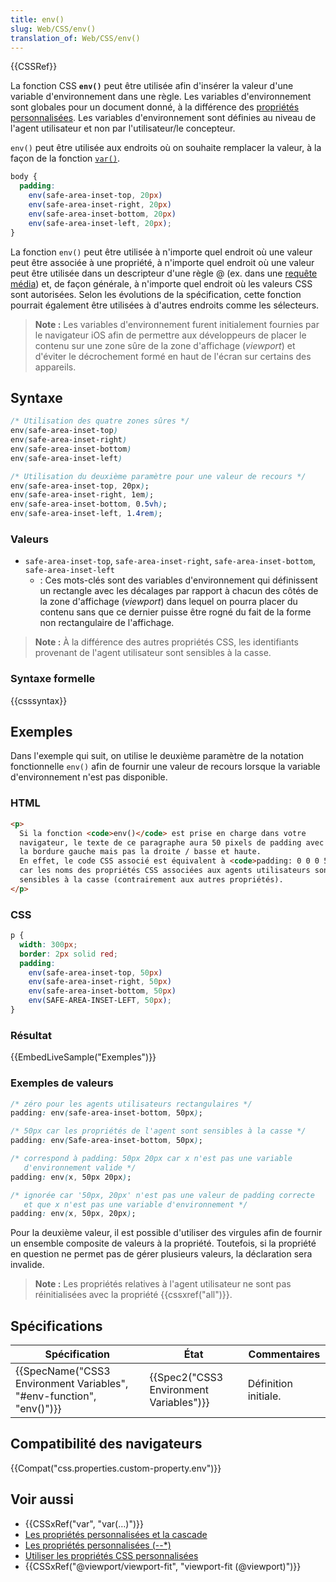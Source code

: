 ```yaml
---
title: env()
slug: Web/CSS/env()
translation_of: Web/CSS/env()
---
```

{{CSSRef}}

La fonction CSS **`env()`** peut être utilisée afin d'insérer la valeur d'une variable d'environnement dans une règle. Les variables d'environnement sont globales pour un document donné, à la différence des [propriétés personnalisées](/fr/docs/Web/CSS/--*). Les variables d'environnement sont définies au niveau de l'agent utilisateur et non par l'utilisateur/le concepteur.

`env()` peut être utilisée aux endroits où on souhaite remplacer la valeur, à la façon de la fonction [`var()`](</fr/docs/Web/CSS/var()>).

```css
body {
  padding:
    env(safe-area-inset-top, 20px)
    env(safe-area-inset-right, 20px)
    env(safe-area-inset-bottom, 20px)
    env(safe-area-inset-left, 20px);
}
```

La fonction `env()` peut être utilisée à n'importe quel endroit où une valeur peut être associée à une propriété, à n'importe quel endroit où une valeur peut être utilisée dans un descripteur d'une règle @ (ex. dans une [requête média](/fr/docs/Web/CSS/@media)) et, de façon générale, à n'importe quel endroit où les valeurs CSS sont autorisées. Selon les évolutions de la spécification, cette fonction pourrait également être utilisées à d'autres endroits comme les sélecteurs.

> **Note :** Les variables d'environnement furent initialement fournies par le navigateur iOS afin de permettre aux développeurs de placer le contenu sur une zone sûre de la zone d'affichage (_viewport_) et d'éviter le décrochement formé en haut de l'écran sur certains des appareils.

## Syntaxe

```css
/* Utilisation des quatre zones sûres */
env(safe-area-inset-top)
env(safe-area-inset-right)
env(safe-area-inset-bottom)
env(safe-area-inset-left)

/* Utilisation du deuxième paramètre pour une valeur de recours */
env(safe-area-inset-top, 20px);
env(safe-area-inset-right, 1em);
env(safe-area-inset-bottom, 0.5vh);
env(safe-area-inset-left, 1.4rem);
```

### Valeurs

- `safe-area-inset-top`, `safe-area-inset-right`, `safe-area-inset-bottom`, `safe-area-inset-left`
  - : Ces mots-clés sont des variables d'environnement qui définissent un rectangle avec les décalages par rapport à chacun des côtés de la zone d'affichage (_viewport_) dans lequel on pourra placer du contenu sans que ce dernier puisse être rogné du fait de la forme non rectangulaire de l'affichage.

> **Note :** À la différence des autres propriétés CSS, les identifiants provenant de l'agent utilisateur sont sensibles à la casse.

### Syntaxe formelle

{{csssyntax}}

## Exemples

Dans l'exemple qui suit, on utilise le deuxième paramètre de la notation fonctionnelle `env()` afin de fournir une valeur de recours lorsque la variable d'environnement n'est pas disponible.

### HTML

```html
<p>
  Si la fonction <code>env()</code> est prise en charge dans votre
  navigateur, le texte de ce paragraphe aura 50 pixels de padding avec
  la bordure gauche mais pas la droite / basse et haute.
  En effet, le code CSS associé est équivalent à <code>padding: 0 0 0 50px</code>
  car les noms des propriétés CSS associées aux agents utilisateurs sont
  sensibles à la casse (contrairement aux autres propriétés).
</p>
```

### CSS

```css
p {
  width: 300px;
  border: 2px solid red;
  padding:
    env(safe-area-inset-top, 50px)
    env(safe-area-inset-right, 50px)
    env(safe-area-inset-bottom, 50px)
    env(SAFE-AREA-INSET-LEFT, 50px);
}
```

### Résultat

{{EmbedLiveSample("Exemples")}}

### Exemples de valeurs

```css
/* zéro pour les agents utilisateurs rectangulaires */
padding: env(safe-area-inset-bottom, 50px);

/* 50px car les propriétés de l'agent sont sensibles à la casse */
padding: env(Safe-area-inset-bottom, 50px);

/* correspond à padding: 50px 20px car x n'est pas une variable
   d'environnement valide */
padding: env(x, 50px 20px);

/* ignorée car '50px, 20px' n'est pas une valeur de padding correcte
   et que x n'est pas une variable d'environnement */
padding: env(x, 50px, 20px);
```

Pour la deuxième valeur, il est possible d'utiliser des virgules afin de fournir un ensemble composite de valeurs à la propriété. Toutefois, si la propriété en question ne permet pas de gérer plusieurs valeurs, la déclaration sera invalide.

> **Note :** Les propriétés relatives à l'agent utilisateur ne sont pas réinitialisées avec la propriété {{cssxref("all")}}.

## Spécifications

| Spécification                                                                                | État                                                 | Commentaires         |
| -------------------------------------------------------------------------------------------- | ---------------------------------------------------- | -------------------- |
| {{SpecName("CSS3 Environment Variables", "#env-function", "env()")}} | {{Spec2("CSS3 Environment Variables")}} | Définition initiale. |

## Compatibilité des navigateurs

{{Compat("css.properties.custom-property.env")}}

## Voir aussi

- {{CSSxRef("var", "var(…)")}}
- [Les propriétés personnalisées et la cascade](/fr/docs/Web/CSS/CSS_Variables)
- [Les propriétés personnalisées (--\*)](/fr/docs/Web/CSS/--*)
- [Utiliser les propriétés CSS personnalisées](/fr/docs/Web/CSS/Les_variables_CSS)
- {{CSSxRef("@viewport/viewport-fit", "viewport-fit (@viewport)")}}

